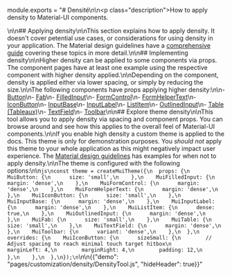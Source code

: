 module.exports = "# Densité\n\n<p class=\"description\">How to apply density to Material-UI components.</p>\n\n## Applying density\n\nThis section explains how to apply density. It doesn't cover petential use cases, or considerations for using density in your application. The Material design guidelines have a [comprehensive guide](https://material.io/design/layout/applying-density.html#typographic-density) covering these topics in more detail.\n\n## Implementing density\n\nHigher density can be applied to some components via props. The component pages have at least one example using the respective component with higher density applied.\n\nDepending on the component, density is applied either via lower spacing, or simply by reducing the size.\n\nThe following components have props applying higher density:\n\n- [Button](/api/button/)\n- [Fab](/api/fab/)\n- [FilledInput](/api/filled-input/)\n- [FormControl](/api/form-control/)\n- [FormHelperText](/api/form-helper-text/)\n- [IconButton](/api/icon-button/)\n- [InputBase](/api/input-base/)\n- [InputLabel](/api/input-label/)\n- [ListItem](/api/list-item/)\n- [OutlinedInput](/api/outlined-input/)\n- [Table (Tableaux)](/api/table/)\n- [TextField](/api/text-field/)\n- [Toolbar](/api/toolbar/)\n\n## Explore theme density\n\nThis tool allows you to apply density via spacing and component props. You can browse around and see how this applies to the overall feel of Material-UI components.\n\nIf you enable high density a custom theme is applied to the docs. This theme is only for demonstration purposes. You *should not* apply this theme to your whole application as this might negatively impact user experience. The [Material design guidelines](https://material.io/design/layout/applying-density.html#typographic-density) has examples for when not to apply density.\n\nThe theme is configured with the following options:\n\n```js\nconst theme = createMuiTheme({\n  props: {\n    MuiButton: {\n      size: 'small',\n    },\n    MuiFilledInput: {\n      margin: 'dense',\n    },\n    MuiFormControl: {\n      margin: 'dense',\n    },\n    MuiFormHelperText: {\n      margin: 'dense',\n    },\n    MuiIconButton: {\n      size: 'small',\n    },\n    MuiInputBase: {\n      margin: 'dense',\n    },\n    MuiInputLabel: {\n      margin: 'dense',\n    },\n    MuiListItem: {\n      dense: true,\n    },\n    MuiOutlinedInput: {\n      margin: 'dense',\n    },\n    MuiFab: {\n      size: 'small',\n    },\n    MuiTable: {\n      size: 'small',\n    },\n    MuiTextField: {\n      margin: 'dense',\n    },\n    MuiToolbar: {\n      variant: 'dense',\n    },\n  },\n  overrides: {\n    MuiIconButton: {\n      sizeSmall: {\n        // Adjust spacing to reach minimal touch target hitbox\n        marginLeft: 4,\n        marginRight: 4,\n        padding: 12,\n      },\n    },\n  },\n});\n```\n\n{{\"demo\": \"pages/customization/density/DensityTool.js\", \"hideHeader\": true}}"